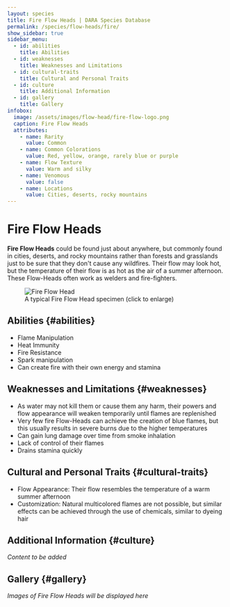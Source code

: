 ```yaml
---
layout: species
title: Fire Flow Heads | DARA Species Database
permalink: /species/flow-heads/fire/
show_sidebar: true
sidebar_menu:
  - id: abilities
    title: Abilities
  - id: weaknesses
    title: Weaknesses and Limitations
  - id: cultural-traits
    title: Cultural and Personal Traits
  - id: culture
    title: Additional Information
  - id: gallery
    title: Gallery
infobox:
  image: /assets/images/flow-head/fire-flow-logo.png
  caption: Fire Flow Heads
  attributes:
    - name: Rarity
      value: Common
    - name: Common Colorations
      value: Red, yellow, orange, rarely blue or purple
    - name: Flow Texture
      value: Warm and silky
    - name: Venomous
      value: false
    - name: Locations
      value: Cities, deserts, rocky mountains
---
```


# Fire Flow Heads

**Fire Flow Heads** could be found just about anywhere, but commonly found in cities, deserts, and rocky mountains rather than forests and grasslands just to be sure that they don't cause any wildfires. Their flow may look hot, but the temperature of their flow is as hot as the air of a summer afternoon. These Flow-Heads often work as welders and fire-fighters.

<div class="species-image">
  <figure>
    <img src="{{ '/assets/images/flow-head/fire-example-1.png' | relative_url }}" 
         alt="Fire Flow Head" 
         class="thumbnail" 
         onclick="openLightbox(this.src, this.alt)">
    <figcaption>A typical Fire Flow Head specimen (click to enlarge)</figcaption>
  </figure>
</div>

## Abilities {#abilities}

- Flame Manipulation
- Heat Immunity
- Fire Resistance
- Spark manipulation
- Can create fire with their own energy and stamina

## Weaknesses and Limitations {#weaknesses}

- As water may not kill them or cause them any harm, their powers and flow appearance will weaken temporarily until flames are replenished
- Very few fire Flow-Heads can achieve the creation of blue flames, but this usually results in severe burns due to the higher temperatures
- Can gain lung damage over time from smoke inhalation
- Lack of control of their flames
- Drains stamina quickly

## Cultural and Personal Traits {#cultural-traits}

- Flow Appearance: Their flow resembles the temperature of a warm summer afternoon
- Customization: Natural multicolored flames are not possible, but similar effects can be achieved through the use of chemicals, similar to dyeing hair

## Additional Information {#culture}

*Content to be added*

## Gallery {#gallery}

*Images of Fire Flow Heads will be displayed here*
